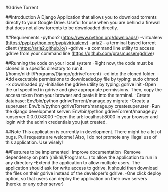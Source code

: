 #Gdrive Torrent

##Introduction
A Django Application that allows you to download torrents directly to your Google Drive. Useful for use when you are behind a firewall that does not allow torrents to be downloaded directly.

##Requirements
-python2 (https://www.python.org/downloads/)
-virtualenv (https://pypi.python.org/pypi/virtualenv)
-aria2 - a terminal based torrent client (https://aria2.github.io/)
-gdrive - a command line utility to access gdrive from your command line (https://github.com/prasmussen/gdrive)

##Running the code on your local system
-Right now, the code must be cloned in a specific directory to run it. (/home/nikhil/Programs/Django/gdriveTorrent)
-cd into the cloned folder.
-Add executable permissions to downloaded.py file by typing:
    sudo chmod +x downloaded.py
-Initialise the gdrive utility by typing:
    gdrive init
-Open the url specified in gdrive and give appropriate permissions. Then, copy the access token from your browser and paste it into the terminal.
-Create database:
    Env/bin/python gdriveTorrent/manage.py migrate
-Create a superuser:
    Env/bin/python gdriveTorrent/manage.py createsuperuser
-Run the django development server:
    Env/bin/python gdriveTorrent/manage.py runserver 0.0.0.0:8000
-Open the url: localhost:8000 in your browser and login with the admin credentials you just created.

##Note
This application is currently in development. There might be a lot of bugs.
Pull requests are welcome!
Also, I do not promote any illegal use of this application. Use wisely!

##Features to be implemented
-Improve documentation
-Remove dependency on path (/nikhil/Programs...) to allow the application to run in any directory
-Extend the application to allow multiple users. The application should ask for write access to gdrive. It should then download the files on their gdrive instead of the developer's gdrive.
-One click deploy option, so that users can deploy the application on their own servers (heroku or any other server)
